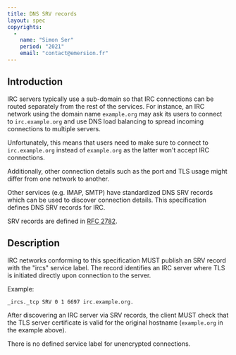 ```yaml
---
title: DNS SRV records
layout: spec
copyrights:
  -
    name: "Simon Ser"
    period: "2021"
    email: "contact@emersion.fr"
---
```


## Introduction

IRC servers typically use a sub-domain so that IRC connections can be routed
separately from the rest of the services. For instance, an IRC network using
the domain name `example.org` may ask its users to connect to `irc.example.org`
and use DNS load balancing to spread incoming connections to multiple servers.

Unfortunately, this means that users need to make sure to connect to
`irc.example.org` instead of `example.org` as the latter won't accept IRC
connections.

Additionally, other connection details such as the port and TLS usage might
differ from one network to another.

Other services (e.g. IMAP, SMTP) have standardized DNS SRV records which can be
used to discover connection details. This specification defines DNS SRV records
for IRC.

SRV records are defined in [RFC 2782].

## Description

IRC networks conforming to this specification MUST publish an SRV record with
the "ircs" service label. The record identifies an IRC server where TLS is
initiated directly upon connection to the server.

Example:

    _ircs._tcp SRV 0 1 6697 irc.example.org.

After discovering an IRC server via SRV records, the client MUST check that the
TLS server certificate is valid for the original hostname (`example.org` in the
example above).

There is no defined service label for unencrypted connections.

[RFC 2782]: https://datatracker.ietf.org/doc/html/rfc2782
